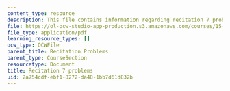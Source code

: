 ```yaml
---
content_type: resource
description: This file contains information regarding recitation 7 problems.
file: https://ol-ocw-studio-app-production.s3.amazonaws.com/courses/15-053-optimization-methods-in-management-science-spring-2013/2a754cdfebf18272da481bb7d61d832b_MIT15_053S13_rec07.pdf
file_type: application/pdf
learning_resource_types: []
ocw_type: OCWFile
parent_title: Recitation Problems
parent_type: CourseSection
resourcetype: Document
title: Recitation 7 problems
uid: 2a754cdf-ebf1-8272-da48-1bb7d61d832b
---
```


